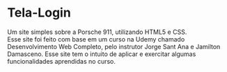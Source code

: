 # Tela-Login
Um site simples sobre a Porsche 911, utilizando HTML5 e CSS.
<br />
Esse site foi feito com base em um curso na Udemy chamado Desenvolvimento Web Completo, pelo instrutor Jorge Sant Ana e Jamilton Damasceno. Esse site tem o intuito de aplicar e exercitar algumas funcionalidades aprendidas no curso.
